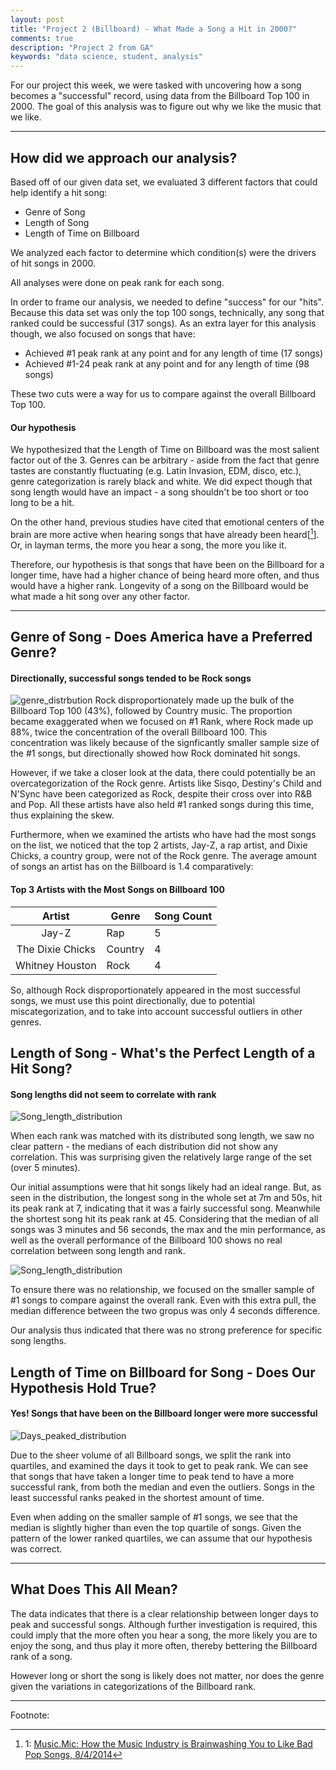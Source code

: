 ```yaml
---
layout: post
title: "Project 2 (Billboard) - What Made a Song a Hit in 2000?"
comments: true
description: "Project 2 from GA"
keywords: "data science, student, analysis"
---
```


For our project this week, we were tasked with uncovering how a song becomes a "successful" record, using data from the Billboard Top 100 in 2000. The goal of this analysis was to figure out why we like the music that we like. 


---

## How did we approach our analysis?

Based off of our given data set, we evaluated 3 different factors that could help identify a hit song:

- Genre of Song
- Length of Song
- Length of Time on Billboard

We analyzed each factor to determine which condition(s) were the drivers of hit songs in 2000. 

All analyses were done on peak rank for each song. 

In order to frame our analysis, we needed to define "success" for our "hits". Because this data set was only the top 100 songs, technically, any song that ranked could be successful (317 songs). As an extra layer for this analysis though, we also focused on songs that have:

- Achieved #1 peak rank at any point and for any length of time (17 songs)
- Achieved #1-24 peak rank at any point and for any length of time (98 songs)

These two cuts were a way for us to compare against the overall Billboard Top 100.


#### Our hypothesis

We hypothesized that the Length of Time on Billboard was the most salient factor out of the 3. Genres can be arbitrary - aside from the fact that genre tastes are constantly fluctuating (e.g. Latin Invasion, EDM, disco, etc.), genre categorization is rarely black and white. We did expect though that song length would have an impact - a song shouldn't be too short or too long to be a hit. 

On the other hand, previous studies have cited that emotional centers of the brain are more active when hearing songs that have already been heard[[^1]]. Or, in layman terms, the more you hear a song, the more you like it. 

Therefore, our hypothesis is that songs that have been on the Billboard for a longer time, have had a higher chance of being heard more often, and thus would have a higher rank. Longevity of a song on the Billboard would be what made a hit song over any other factor. 



---

## Genre of Song - Does America have a Preferred Genre?

#### Directionally, successful songs tended to be Rock songs

![genre_distrbution](http://yoyoyokatty.github.io/images_kl/project2-bb/Genre_distribution.png)
Rock disproportionately made up the bulk of the Billboard Top 100 (43%), followed by Country music. The proportion became exaggerated when we focused on #1 Rank, where Rock made up 88%, twice the concentration of the overall Billboard 100. This concentration was likely because of the signficantly smaller sample size of the #1 songs, but directionally showed how Rock dominated hit songs. 

However, if we take a closer look at the data, there could potentially be an overcategorization of the Rock genre. Artists like Sisqo, Destiny's Child and N'Sync have been categorized as Rock, despite their cross over into R&B and Pop. All these artists have also held #1 ranked songs during this time, thus explaining the skew.  

Furthermore, when we examined the artists who have had the most songs on the list, we noticed that the top 2 artists, Jay-Z, a rap artist, and Dixie Chicks, a country group, were not of the Rock genre. The average amount of songs an artist has on the Billboard is 1.4 comparatively:

#### Top 3 Artists with the Most Songs on Billboard 100

|      Artist      | Genre   | Song Count |
|:----------------:|---------|------------|
| Jay-Z            | Rap     | 5          |
| The Dixie Chicks | Country | 4          |
| Whitney Houston  | Rock    | 4          |

So, although Rock disproportionately appeared in the most successful songs, we must use this point directionally, due to potential miscategorization, and to take into account successful outliers in other genres. 



## Length of Song - What's the Perfect Length of a Hit Song?

#### Song lengths did not seem to correlate with rank

![Song_length_distribution](http://yoyoyokatty.github.io/images_kl/project2-bb/Song_length_distribution.png)

When each rank was matched with its distributed song length, we saw no clear pattern - the medians of each distribution did not show any correlation. This was surprising given the relatively large range of the set (over 5 minutes).

Our initial assumptions were that hit songs likely had an ideal range. But, as seen in the distribution, the longest song in the whole set at 7m and 50s, hit its peak rank at 7, indicating that it was a fairly successful song. Meanwhile the shortest song hit its peak rank at 45. Considering that the median of all songs was 3 minutes and 56 seconds, the max and the min performance, as well as the overall performance of the Billboard 100 shows no real correlation between song length and rank.


![Song_length_distribution](http://yoyoyokatty.github.io/images_kl/project2-bb/Song_length_distribution_RankOne.png)

To ensure there was no relationship, we focused on the smaller sample of #1 songs to compare against the overall rank. Even with this extra pull, the median difference between the two gropus was only 4 seconds difference. 

Our analysis thus indicated that there was no strong preference for specific song lengths.



## Length of Time on Billboard for Song - Does Our Hypothesis Hold True?

#### Yes! Songs that have been on the Billboard longer were more successful

![Days_peaked_distribution](http://yoyoyokatty.github.io/images_kl/project2-bb/Days_peaked_distribution.png)

Due to the sheer volume of all Billboard songs, we split the rank into quartiles, and examined the days it took to get to peak rank. We can see that songs that have taken a longer time to peak tend to have a more successful rank, from both the median and even the outliers. Songs in the least successful ranks peaked in the shortest amount of time. 

Even when adding on the smaller sample of #1 songs, we see that the median is slightly higher than even the top quartile of songs. Given the pattern of the lower ranked quartiles, we can assume that our hypothesis was correct. 



---

## What Does This All Mean?

The data indicates that there is a clear relationship between longer days to peak and successful songs. Although further investigation is required, this could imply that the more often you hear a song, the more likely you are to enjoy the song, and thus play it more often, thereby bettering the Billboard rank of a song. 

However long or short the song is likely does not matter, nor does the genre given the variations in categorizations of the Billboard rank. 

---

Footnote:

[^1]: 1: [Music.Mic: How the Music Industry is Brainwashing You to Like Bad Pop Songs, 8/4/2014](https://mic.com/articles/95260/how-the-music-industry-is-brainwashing-you-to-like-bad-pop-songs#.M2Q2JCLMI)
